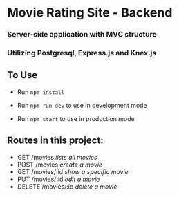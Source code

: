 # Movie Rating Site - Backend

### Server-side application with MVC structure
### Utilizing Postgresql, Express.js and Knex.js

## To Use

- Run ```npm install```

- Run ```npm run dev``` to use in development mode

- Run ```npm start``` to use in production mode 


## Routes in this project:  
 
- GET /movies   _lists all movies_
- POST /movies  _create a movie_
- GET /movies/:id  _show a specific movie_
- PUT /movies/:id _edit a movie_
- DELETE /movies/:id _delete a movie_